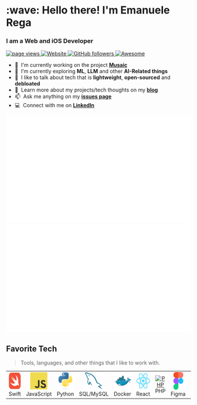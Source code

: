 <h1 align="left" id="manueloso-title">:wave: Hello there! I'm Emanuele Rega</h1>
<h3 align="left">I am a Web and iOS Developer</h3>

<p align="left">
  <a href="https://github.com/Manueloso/manueloso">
    <img src="https://komarev.com/ghpvc/?username=manueloso" alt="page views" />
  </a>
  <a href="https://rega.codes">
    <img alt="Website" src="https://img.shields.io/website?url=https%3A%2F%2Frega.codes">
  </a>

  <a href="https://github.com/Manueloso?tab=followers">
    <img alt="GitHub followers" src="https://img.shields.io/github/followers/Manueloso?style=flat&logo=github">
  </a>
  <a href="https://github.com/abhisheknaiidu/awesome-github-profile-readme">
    <img alt="Awesome" src="https://awesome.re/mentioned-badge.svg">
  </a>
</p>

- :office: &nbsp;I'm currently working on the project **[Musaic]** 
- :seedling: &nbsp;I’m currently exploring **ML**, **LLM** and other **AI-Related things**
- :speech_balloon: &nbsp;I like to talk about tech that is **lightweight**, **open-sourced** and **debloated**
- :book: &nbsp;Learn more about my projects/tech thoughts on my **[blog]**
- :mailbox: &nbsp;Ask me anything on my **[issues page]**
- :computer: &nbsp;Connect with me on **[LinkedIn]**

<a href="#manueloso-title">
  <img src="https://raw.githubusercontent.com/Manueloso/github-stats/master/generated/overview.svg" alt="mrtaln"/>
</a>

<a href="#manueloso-title">
  <img src="https://raw.githubusercontent.com/Manueloso/github-stats/master/generated/languages.svg" alt="mrtaln"/>
</a>

<br>

<h2 align="left" id="manueloso-tech">Favorite Tech</h2>

> Tools, languages, and other things that I like to work with.

<table>
  <tr>
      <td align="center" width="96">
      <a href="#manueloso-tech">
        <img src="./img/swift-original.svg" width="48" height="48" alt="Swift, SwiftUI" />
      </a>
      <br>Swift
    </td>
    <td align="center" width="96">
      <a href="#manueloso-tech">
        <img src="./img/javascript-original.svg" width="48" height="48" alt="Javascript" />
      </a>
      <br>JavaScript
    </td>
    <td align="center" width="96">
      <a href="#manueloso-tech">
        <img src="./img/python-original.svg" width="48" height="48" alt="Python" />
      </a>
      <br>Python
    </td>
        <td align="center" width="96">
      <a href="#manueloso-tech">
        <img src="./img/mysql-original.svg" width="48" height="48" alt="SQL" />
      </a>
      <br>SQL/MySQL
          <td align="center" width="96">
      <a href="#manueloso-tech">
        <img src="./img/docker-original.svg" width="48" height="48" alt="Docker" />
      </a>
      <br>Docker
    </td>
        <td align="center" width="96">
      <a href="#manueloso-tech">
        <img src="./img/react-original.svg" width="48" height="48" alt="React" />
      </a>
      <br>React
    </td>
        <td align="center" width="96">
      <a href="#manueloso-tech">
        <img src="./img/php-original.svg" width="48" height="48" alt="PHP" />
      </a>
      <br>PHP
    </td>
    </td>
    <td align="center" width="96">
      <a href="#manueloso-tech" >
        <img src="./img/figma-original.svg" width="48" height="48" alt="Figma" />
      </a>
      <br>Figma
    </td>
        <td align="center" width="96">
      <a href="#manueloso-tech">
        <img src="./img/amazonwebservices-original-wordmark.svg" width="48" height="48" alt="Amazon Web Services" />
      </a>
      <br>AWS
    </td>
            <td align="center" width="96">
      <a href="#manueloso-tech">
        <img src="./img/notion-original.svg" width="48" height="48" alt="Notion" />
      </a>
      <br>Notion
    </td>
    
  </tr>
</table>

[Musaic]: https://musaic.ltd "Musaic"
[issues page]: https://github.com/manueloso/manueloso/issues "manueloso/issues"
[linkedin]: https://www.linkedin.com/in/manuel-rg "Emanuele Rega LinkedIn"
[environment]: https://github.com/manueloso
[blog]: https://mn.bearblog.dev

